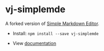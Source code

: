 # vj-simplemde

A forked version of [Simple Markdown Editor](https://simplemde.com/).

- Install: `npm install --save vj-simplemde`

- View [documentation](https://github.com/NextStepWebs/simplemde-markdown-editor)
